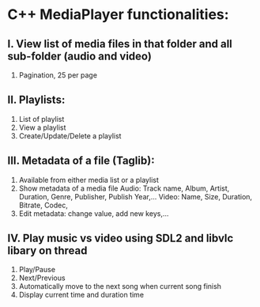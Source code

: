# C++ MediaPlayer functionalities:
## I. View list of media files in that folder and all sub-folder (audio and video)
1. Pagination, 25 per page
## II. Playlists:
1. List of playlist
2. View a playlist
3. Create/Update/Delete a playlist
## III. Metadata of a file (Taglib):
1. Available from either media list or a playlist
2.  Show metadata of a media file
			Audio: Track name, Album, Artist, Duration, Genre, Publisher, Publish Year,...
			Video: Name, Size, Duration, Bitrate, Codec,
3. Edit metadata: change value, add new keys,...
## IV. Play music vs video using SDL2 and libvlc libary on thread
1. Play/Pause
2. Next/Previous
3. Automatically move to the next song when current song finish
4. Display current time and duration time
